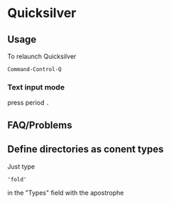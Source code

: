 # Quicksilver #

## Usage ##

To relaunch Quicksilver

    Command-Control-Q

### Text input mode ###

press period `.`

## <span class="caps">FAQ</span>/Problems ##

## Define directories as conent types ##

Just type

    'fold' 

in the "Types" field with the apostrophe

